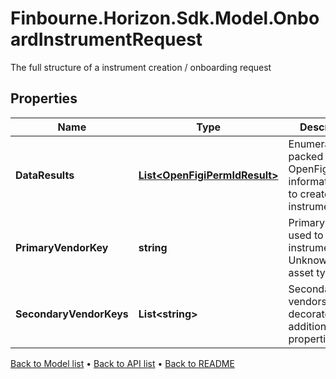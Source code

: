 # Finbourne.Horizon.Sdk.Model.OnboardInstrumentRequest
The full structure of a instrument creation / onboarding request

## Properties

Name | Type | Description | Notes
------------ | ------------- | ------------- | -------------
**DataResults** | [**List&lt;OpenFigiPermIdResult&gt;**](OpenFigiPermIdResult.md) | Enumerable packed OpenFigi/PermId information used to create instruments | 
**PrimaryVendorKey** | **string** | Primary vendor used to master instrument from Unknown to an asset type | [optional] 
**SecondaryVendorKeys** | **List&lt;string&gt;** | Secondary vendors used to decorate additional properties | [optional] 

[Back to Model list](../README.md#documentation-for-models) &#8226; [Back to API list](../README.md#documentation-for-api-endpoints) &#8226; [Back to README](../README.md)

